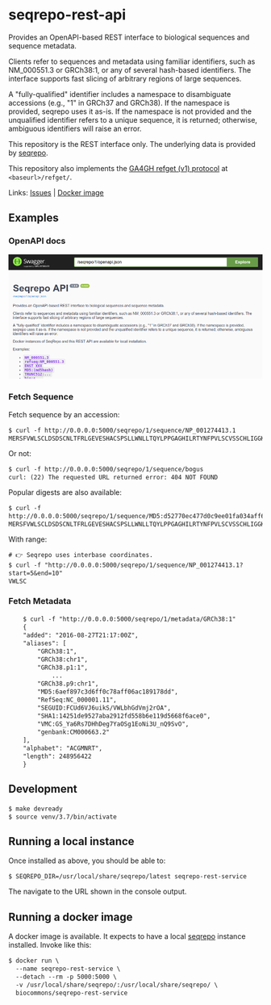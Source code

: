 # seqrepo-rest-api

Provides an OpenAPI-based REST interface to biological sequences and
sequence metadata.

Clients refer to sequences and metadata using familiar identifiers, such as NM_000551.3 or GRCh38:1, or any of several hash-based identifiers.  The interface supports fast slicing of arbitrary regions of large sequences.

A "fully-qualified" identifier includes a namespace to disambiguate accessions (e.g., "1" in GRCh37 and GRCh38). If the namespace is provided, seqrepo uses it as-is.  If the namespace is not provided and the unqualified identifier refers to a unique sequence, it is returned; otherwise, ambiguous identifiers will
raise an error.

This repository is the REST interface only.  The underlying data is
provided by [seqrepo](https://github.com/biocommons/biocommons.seqrepo/).

This repository also implements the [GA4GH refget (v1) protocol](https://samtools.github.io/hts-specs/refget.html) at `<baseurl>/refget/`.

Links: [Issues](https://github.com/biocommons/seqrepo-rest-service/issues) | [Docker image](https://cloud.docker.com/u/biocommons/repository/docker/biocommons/seqrepo-rest-service)


## Examples

### OpenAPI docs

![OpenAPI UI Screenshot](docs/images/seqrepo-api-ui.png)

### Fetch Sequence

Fetch sequence by an accession:

    $ curl -f http://0.0.0.0:5000/seqrepo/1/sequence/NP_001274413.1
    MERSFVWLSCLDSDSCNLTFRLGEVESHACSPSLLWNLLTQYLPPGAGHILRTYNFPVLSCVSSCHLIGGKMPEN

Or not:

    $ curl -f http://0.0.0.0:5000/seqrepo/1/sequence/bogus
    curl: (22) The requested URL returned error: 404 NOT FOUND

Popular digests are also available:

    $ curl -f http://0.0.0.0:5000/seqrepo/1/sequence/MD5:d52770ec477d0c9ee01fa034aff62cb4
    MERSFVWLSCLDSDSCNLTFRLGEVESHACSPSLLWNLLTQYLPPGAGHILRTYNFPVLSCVSSCHLIGGKMPEN

With range:

    # 👉 Seqrepo uses interbase coordinates.
    $ curl -f "http://0.0.0.0:5000/seqrepo/1/sequence/NP_001274413.1?start=5&end=10"
    VWLSC

### Fetch Metadata

        $ curl -f "http://0.0.0.0:5000/seqrepo/1/metadata/GRCh38:1"
        {
        "added": "2016-08-27T21:17:00Z",
        "aliases": [
            "GRCh38:1",
            "GRCh38:chr1",
            "GRCh38.p1:1",
                ... 
            "GRCh38.p9:chr1",
            "MD5:6aef897c3d6ff0c78aff06ac189178dd",
            "RefSeq:NC_000001.11",
            "SEGUID:FCUd6VJ6uikS/VWLbhGdVmj2rOA",
            "SHA1:14251de9527aba2912fd558b6e119d5668f6ace0",
            "VMC:GS_Ya6Rs7DHhDeg7YaOSg1EoNi3U_nQ9SvO",
            "genbank:CM000663.2"
        ],
        "alphabet": "ACGMNRT",
        "length": 248956422
        }


## Development

    $ make devready
    $ source venv/3.7/bin/activate


## Running a local instance

Once installed as above, you should be able to:

    $ SEQREPO_DIR=/usr/local/share/seqrepo/latest seqrepo-rest-service

The navigate to the URL shown in the console output.


## Running a docker image

A docker image is available.  It expects to have a local [seqrepo](https://github.com/biocommons/biocommons.seqrepo/) instance
installed.  Invoke like this:

    $ docker run \
      --name seqrepo-rest-service \
      --detach --rm -p 5000:5000 \
      -v /usr/local/share/seqrepo/:/usr/local/share/seqrepo/ \
      biocommons/seqrepo-rest-service
